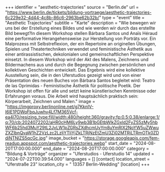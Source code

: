+++
identifier = "aesthetic-trajectories"
source = "Berlin.de"
url = "https://www.berlin.de/tickets/bildung-vortraege/aesthetic-trajectories-6c229e32-4d44-4c8b-86c6-2963be62b32b/"
type = "event"
title = "Aesthetic Trajectories"
subtitle = "Karte"
description = "Wie bewegen wir uns bei der Erstellung eines Bildes und wie werden wir durch das erstellte Bild bewegt?In diesem Workshop stellen Bárbara Santos und Anaïs Héraud eine performative Herangehensweise zur Herstellung von Porträts vor. Ein Malprozess mit Selbstreflexion, der ein Repertoire an originellen Übungen, Spielen und Theatertechniken verwendet und feministische Ästhetik aus einer antirassistischen, dekolonialen und gemeinschaftlichen Perspektive einsetzt. In diesem Workshop wird der Akt des Malens, Zeichnens und Bildermachens aus und durch die Begegnung zwischen persönlichen und kollektiven Geschichten entwickelt. Das Ergebnis wird eine kollektive Ausstellung sein, die in den Uferstudios gezeigt wird und von einer Präsentation des neuen Buches von Bárbara Santos begleitet wird: Teatro de las Oprimidas - Feministische Ästhetik für politische Poetik. Der Workshop ist offen für alle und setzt keine künstlerischen Kenntnisse oder Erfahrungen voraus. Die Arbeit wird hauptsächlich praktisch sein: Körperarbeit, Zeichnen und Malen."
image = "https://imgproxy.berlinonline.net/g7KknIV-I6lE1PDWqFbqJuwhy4Lf7M365Vcf-ea4l70/resizing_type:fill/width:480/height:360/gravity:fp:0.5:0.38/enlarge:1/q:70/cb:2024072202/aHR0cHM6Ly9wb3B1bGEtbWlkZGxld2FyZS5zMy5hbWF6b25hd3MuY29tL2JvLW1pZGRsZXdhcmUvYm8uYmRlX2NoYW5uZWwuZXZlbnQvaW1hZ2VzLzc2LzljYTliYjZkLTRjNzEtZmU3Zi02MTRjLTRmOTk0ZDdiNTNlZS5qcGc.jpg"
image_bucket = "https://storage.googleapis.com/fem-readup.appspot.com/aesthetic-trajectories.webp"
start_date = "2024-08-20T17:00:00.000"
end_date = "2024-08-20T17:00:00.000"
category = "Bildung & Vorträge"
organizer = "Uferstudios - Uferstudio 14"
updated = "2024-07-22T00:39:54.000"
languages = []
[contact]
location_street = "Uferstraße 23"
location_city = " 13357 Berlin-Wedding"
[location]
+++